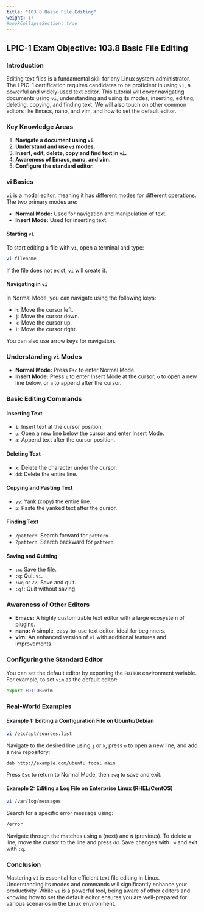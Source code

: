 ```yaml
---
title: "103.8 Basic File Editing"
weight: 17
#bookCollapseSection: true
---
```


## LPIC-1 Exam Objective: 103.8 Basic File Editing

### Introduction

Editing text files is a fundamental skill for any Linux system administrator. The LPIC-1 certification requires candidates to be proficient in using `vi`, a powerful and widely-used text editor. This tutorial will cover navigating documents using `vi`, understanding and using its modes, inserting, editing, deleting, copying, and finding text. We will also touch on other common editors like Emacs, nano, and vim, and how to set the default editor.

### Key Knowledge Areas

1. **Navigate a document using `vi`.**
2. **Understand and use `vi` modes.**
3. **Insert, edit, delete, copy and find text in `vi`.**
4. **Awareness of Emacs, nano, and vim.**
5. **Configure the standard editor.**

### vi Basics

`vi` is a modal editor, meaning it has different modes for different operations. The two primary modes are:

- **Normal Mode:** Used for navigation and manipulation of text.
- **Insert Mode:** Used for inserting text.

#### Starting `vi`

To start editing a file with `vi`, open a terminal and type:
```sh
vi filename
```
If the file does not exist, `vi` will create it.

#### Navigating in `vi`

In Normal Mode, you can navigate using the following keys:

- `h`: Move the cursor left.
- `j`: Move the cursor down.
- `k`: Move the cursor up.
- `l`: Move the cursor right.

You can also use arrow keys for navigation.

### Understanding `vi` Modes

- **Normal Mode:** Press `Esc` to enter Normal Mode.
- **Insert Mode:** Press `i` to enter Insert Mode at the cursor, `o` to open a new line below, or `a` to append after the cursor.

### Basic Editing Commands

#### Inserting Text

- `i`: Insert text at the cursor position.
- `o`: Open a new line below the cursor and enter Insert Mode.
- `a`: Append text after the cursor position.

#### Deleting Text

- `x`: Delete the character under the cursor.
- `dd`: Delete the entire line.

#### Copying and Pasting Text

- `yy`: Yank (copy) the entire line.
- `p`: Paste the yanked text after the cursor.

#### Finding Text

- `/pattern`: Search forward for `pattern`.
- `?pattern`: Search backward for `pattern`.

#### Saving and Quitting

- `:w`: Save the file.
- `:q`: Quit `vi`.
- `:wq` or `ZZ`: Save and quit.
- `:q!`: Quit without saving.

### Awareness of Other Editors

- **Emacs:** A highly customizable text editor with a large ecosystem of plugins.
- **nano:** A simple, easy-to-use text editor, ideal for beginners.
- **vim:** An enhanced version of `vi` with additional features and improvements.

### Configuring the Standard Editor

You can set the default editor by exporting the `EDITOR` environment variable. For example, to set `vim` as the default editor:
```sh
export EDITOR=vim
```

### Real-World Examples

#### Example 1: Editing a Configuration File on Ubuntu/Debian

```sh
vi /etc/apt/sources.list
```

Navigate to the desired line using `j` or `k`, press `o` to open a new line, and add a new repository:
```
deb http://example.com/ubuntu focal main
```
Press `Esc` to return to Normal Mode, then `:wq` to save and exit.

#### Example 2: Editing a Log File on Enterprise Linux (RHEL/CentOS)

```sh
vi /var/log/messages
```

Search for a specific error message using:
```sh
/error
```
Navigate through the matches using `n` (next) and `N` (previous). To delete a line, move the cursor to the line and press `dd`. Save changes with `:w` and exit with `:q`.

### Conclusion

Mastering `vi` is essential for efficient text file editing in Linux. Understanding its modes and commands will significantly enhance your productivity. While `vi` is a powerful tool, being aware of other editors and knowing how to set the default editor ensures you are well-prepared for various scenarios in the Linux environment.
